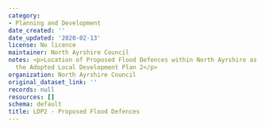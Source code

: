 ```yaml
---
category:
- Planning and Development
date_created: ''
date_updated: '2020-02-13'
license: No licence
maintainer: North Ayrshire Council
notes: <p>Location of Proposed Flood Defences within North Ayrshire as set out in
  the Adopted Local Development Plan 2</p>
organization: North Ayrshire Council
original_dataset_link: ''
records: null
resources: []
schema: default
title: LDP2 - Proposed Flood Defences
---
```

